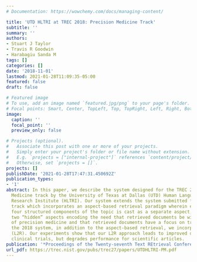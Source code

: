 ```yaml
---
# Documentation: https://wowchemy.com/docs/managing-content/

title: 'UTD HLTRI at TREC 2018: Precision Medicine Track'
subtitle: ''
summary: ''
authors:
- Stuart J Taylor
- Travis R Goodwin
- Harabagiu Sanda M
tags: []
categories: []
date: '2018-11-01'
lastmod: 2021-01-28T11:09:35-05:00
featured: false
draft: false

# Featured image
# To use, add an image named `featured.jpg/png` to your page's folder.
# Focal points: Smart, Center, TopLeft, Top, TopRight, Left, Right, BottomLeft, Bottom, BottomRight.
image:
  caption: ''
  focal_point: ''
  preview_only: false

# Projects (optional).
#   Associate this post with one or more of your projects.
#   Simply enter your project's folder or file name without extension.
#   E.g. `projects = ["internal-project"]` references `content/project/deep-learning/index.md`.
#   Otherwise, set `projects = []`.
projects: []
publishDate: '2021-01-28T17:47:31.450692Z'
publication_types:
- '1'
abstract: In this paper, we describe the system designed for the TREC 2018 Precision
  Medicine track by the University of Texas at Dallas (UTD) Human Language Technology
  Research Institute (HLTRI). Our system extends the system submitted for the 2017
  track which incorporates an aspect-based retrieval paradigm wherein each of the
  four structured components of the topic is cast as a separate aspect, along with
  two “hidden” aspects encoding the need that retrieved documents be within the domain
  of precision medicine and that retrieved documents have a focus on treatment. For
  the 2018 system, in addition to the aspect-based retrieval, we incorporated learning-to-rank
  (L2R). Our experiments show that our L2R approach leads to improved quality of retrieved
  clinical trials, but degrades performance for scientific articles.
publication: '*Proceedings of the Twenty-seventh Text REtrieval Conference (TREC 2018)*'
url_pdf: https://trec.nist.gov/pubs/trec27/papers/UTDHLTRI-PM.pdf
---
```


